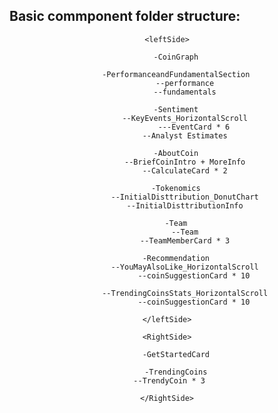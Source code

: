 ## Basic commponent folder structure:

<Header/>

<BodyContent>

    <leftSide>

        -CoinGraph
        
        -PerformanceandFundamentalSection
            --performance
            --fundamentals

        -Sentiment
            --KeyEvents_HorizontalScroll
                ---EventCard * 6
            --Analyst Estimates

        -AboutCoin
            --BriefCoinIntro + MoreInfo
            --CalculateCard * 2
        
        -Tokenomics
            --InitialDisttribution_DonutChart
            --InitialDisttributionInfo

        -Team
            --Team
            --TeamMemberCard * 3
        
        -Recommendation
            --YouMayAlsoLike_HorizontalScroll
                --coinSuggestionCard * 10

            --TrendingCoinsStats_HorizontalScroll
                --coinSuggestionCard * 10

    </leftSide>

    <RightSide>
    
        -GetStartedCard

        -TrendingCoins
            --TrendyCoin * 3       
    
    </RightSide>